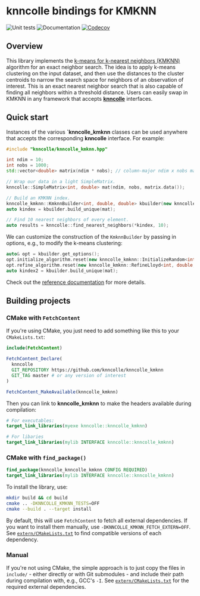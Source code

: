# knncolle bindings for KMKNN

![Unit tests](https://github.com/knncolle/knncolle_kmknn/actions/workflows/run-tests.yaml/badge.svg)
![Documentation](https://github.com/knncolle/knncolle_kmknn/actions/workflows/doxygenate.yaml/badge.svg)
[![Codecov](https://codecov.io/gh/knncolle/knncolle_kmknn/branch/master/graph/badge.svg)](https://codecov.io/gh/knncolle/knncolle_kmknn)

## Overview

This library implements the [k-means for k-nearest neighbors (KMKNN)](https://doi.org/10.1109/IJCNN.2011.6033373) algorithm for an exact neighbor search.
The idea is to apply k-means clustering on the input dataset, and then use the distances to the cluster centroids to narrow the search space for neighbors of an observation of interest.
This is an exact nearest neighbor search that is also capable of finding all neighbors within a threshold distance.
Users can easily swap in KMKNN in any framework that accepts [**knncolle**](https://github.com/knncolle/knncolle) interfaces.

## Quick start

Instances of the various **`knncolle_kmknn** classes can be used anywhere that accepts the corresponding **knncolle** interface.
For example:

```cpp
#include "knncolle/knncolle_kmknn.hpp"

int ndim = 10;
int nobs = 1000;
std::vector<double> matrix(ndim * nobs); // column-major ndim x nobs matrix.

// Wrap our data in a light SimpleMatrix.
knncolle::SimpleMatrix<int, double> mat(ndim, nobs, matrix.data());

// Build an KMKNN index. 
knncolle_kmknn::KmknnBuilder<int, double, double> kbuilder(new knncolle_kmknn::EuclideanDistance<double, double>);
auto kindex = kbuilder.build_unique(mat);

// Find 10 nearest neighbors of every element.
auto results = knncolle::find_nearest_neighbors(*kindex, 10); 
```

We can customize the construction of the `KmknnBuilder` by passing in options, e.g., to modify the k-means clustering:

```cpp
auto& opt = kbuilder.get_options();
opt.initialize_algorithm.reset(new knncolle_kmknn::InitializeRandom<int, double, double>);
opt.refine_algorithm.reset(new knncolle_kmknn::RefineLloyd<int, double, double>);
auto kindex2 = kbuilder.build_unique(mat);
```

Check out the [reference documentation](https://knncolle.github.io/knncolle_kmknn/) for more details.

## Building projects 

### CMake with `FetchContent`

If you're using CMake, you just need to add something like this to your `CMakeLists.txt`:

```cmake
include(FetchContent)

FetchContent_Declare(
  knncolle
  GIT_REPOSITORY https://github.com/knncolle/knncolle_kmknn
  GIT_TAG master # or any version of interest
)

FetchContent_MakeAvailable(knncolle_kmknn)
```

Then you can link to **knncolle_kmknn** to make the headers available during compilation:

```cmake
# For executables:
target_link_libraries(myexe knncolle::knncolle_kmknn)

# For libaries
target_link_libraries(mylib INTERFACE knncolle::knncolle_kmknn)
```

### CMake with `find_package()`

```cmake
find_package(knncolle_knncolle_kmknn CONFIG REQUIRED)
target_link_libraries(mylib INTERFACE knncolle::knncolle_kmknn)
```

To install the library, use:

```sh
mkdir build && cd build
cmake .. -DKNNCOLLE_KMKNN_TESTS=OFF
cmake --build . --target install
```

By default, this will use `FetchContent` to fetch all external dependencies.
If you want to install them manually, use `-DKNNCOLLE_KMKNN_FETCH_EXTERN=OFF`.
See [`extern/CMakeLists.txt`](extern/CMakeLists.txt) to find compatible versions of each dependency.

### Manual

If you're not using CMake, the simple approach is to just copy the files in `include/` - either directly or with Git submodules - and include their path during compilation with, e.g., GCC's `-I`.
See [`extern/CMakeLists.txt`](extern/CMakeLists.txt) for the required external dependencies.
